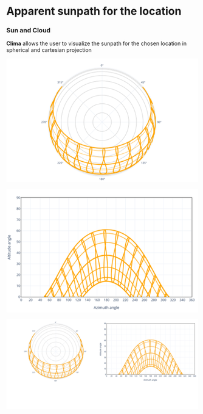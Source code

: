 # Apparent sunpath for the location

### Sun and Cloud

**Clima** allows the user to visualize the sunpath for the chosen location in spherical and cartesian projection

![Example: spherical sun path for Berlin, DEU ](../../../.gitbook/assets/cbeclima_berlin_deu_spherical_sun_path_sun_tab.svg)

![Example: cartesiansun path for Berlin, DEU ](../../../.gitbook/assets/cbeclima_berlin_deu_cartesian_sun_path_sun_tab.svg)

![](../../../.gitbook/assets/asset-3.svg)


